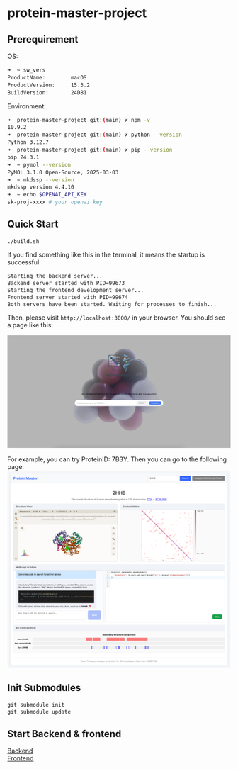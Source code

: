 # protein-master-project

## Prerequirement
OS:
``` sh
➜  ~ sw_vers
ProductName:		macOS
ProductVersion:		15.3.2
BuildVersion:		24D81
```

Environment:
``` sh
➜  protein-master-project git:(main) ✗ npm -v      
10.9.2
➜  protein-master-project git:(main) ✗ python --version    
Python 3.12.7
➜  protein-master-project git:(main) ✗ pip --version
pip 24.3.1
➜  ~ pymol --version
PyMOL 3.1.0 Open-Source, 2025-03-03
➜  ~ mkdssp --version
mkdssp version 4.4.10
➜  ~ echo $OPENAI_API_KEY
sk-proj-xxxx # your openai key

```

## Quick Start
```
./build.sh
```

If you find something like this in the terminal, it means the startup is successful.
```
Starting the backend server...
Backend server started with PID=99673
Starting the frontend development server...
Frontend server started with PID=99674
Both servers have been started. Waiting for processes to finish...
```

Then, please visit `http://localhost:3000/` in your browser. You should see a page like this:

![](./images/homepage.png)

For example, you can try ProteinID: 7B3Y. Then you can go to the following page:
![](./images/result_page.png)

## Init Submodules
```
git submodule init
git submodule update
```

## Start Backend & frontend
[Backend](./backend/README.md) <br>
[Frontend](./frontend/README.md)